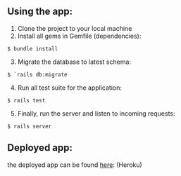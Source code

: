 ## Using the app:

1. Clone the project to your local machine
2. Install all gems in Gemfile (dependencies):
```
$ bundle install
```
3. Migrate the database to latest schema:
```
$ `rails db:migrate
```
4. Run all test suite for the application:
```
$ rails test
```
5. Finally, run the server and listen to incoming requests:
```
$ rails server
```

## Deployed app:
the deployed app can be found [here](https://afternoon-fortress-08914.herokuapp.com/): (Heroku)

